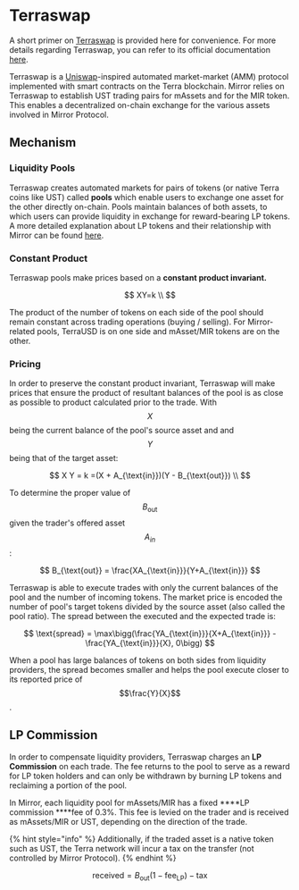 # Terraswap

A short primer on [Terraswap](https://terraswap.io) is provided here for convenience. For more details regarding Terraswap, you can refer to its official documentation [here](https://docs.terraswap.io).

Terraswap is a [Uniswap](https://uniswap.org)-inspired automated market-market \(AMM\) protocol implemented with smart contracts on the Terra blockchain. Mirror relies on Terraswap to establish UST trading pairs for mAssets and for the MIR token. This enables a decentralized on-chain exchange for the various assets involved in Mirror Protocol.

## Mechanism

### Liquidity Pools

Terraswap creates automated markets for pairs of tokens \(or native Terra coins like UST\) called **pools** which enable users to exchange one asset for the other directly on-chain. Pools maintain balances of both assets, to which users can provide liquidity in exchange for reward-bearing LP tokens. A more detailed explanation about LP tokens and their relationship with Mirror can be found [here](lp-token.md).

### Constant Product

Terraswap pools make prices based on a **constant product invariant.**

$$
XY=k \\
$$

The product of the number of tokens on each side of the pool should remain constant across trading operations \(buying / selling\). For Mirror-related pools, TerraUSD is on one side and mAsset/MIR tokens are on the other.

### Pricing

In order to preserve the constant product invariant, Terraswap will make prices that ensure the product of resultant balances of the pool is as close as possible to product calculated prior to the trade. With $$X$$ being the current balance of the pool's source asset and and $$Y$$ being that of the target asset:

$$
X Y = k =(X + A_{\text{in}})(Y - B_{\text{out}}) \\
$$

To determine the proper value of $$B_{\text{out}}$$ given the trader's offered asset $$A_{in}$$:

$$
B_{\text{out}} = \frac{XA_{\text{in}}}{Y+A_{\text{in}}}
$$

Terraswap is able to execute trades with only the current balances of the pool and the number of incoming tokens. The market price is encoded the number of pool's target tokens divided by the source asset \(also called the pool ratio\). The spread between the executed and the expected trade is:

$$
\text{spread} = \max\bigg(\frac{YA_{\text{in}}}{X+A_{\text{in}}} - \frac{YA_{\text{in}}}{X}, 0\bigg)
$$

When a pool has large balances of tokens on both sides from liquidity providers, the spread becomes smaller and helps the pool execute closer to its reported price of $$\frac{Y}{X}$$.

## LP Commission

In order to compensate liquidity providers, Terraswap charges an **LP Commission** on each trade. The fee returns to the pool to serve as a reward for LP token holders and can only be withdrawn by burning LP tokens and reclaiming a portion of the pool.

In Mirror, each liquidity pool for mAssets/MIR has a fixed ****LP commission ****fee of 0.3%. This fee is levied on the trader and is received as mAssets/MIR or UST, depending on the direction of the trade.

{% hint style="info" %}
Additionally, if the traded asset is a native token such as UST, the Terra network will incur a tax on the transfer \(not controlled by Mirror Protocol\).
{% endhint %}

$$
\text{received} = B_{\text{out}}(1- \text{fee}_{\text{LP}} ) - \text{tax}
$$

